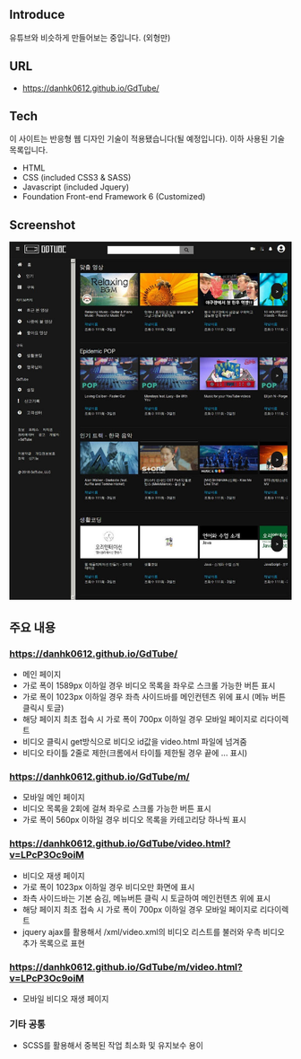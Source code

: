 ## Introduce

유튜브와 비슷하게 만들어보는 중입니다. (외형만)

## URL

- https://danhk0612.github.io/GdTube/

## Tech

이 사이트는 반응형 웹 디자인 기술이 적용됐습니다(될 예정입니다).
이하 사용된 기술 목록입니다.

- HTML
- CSS (included CSS3 & SASS)
- Javascript (included Jquery)
- Foundation Front-end Framework 6 (Customized)

## Screenshot

![스크린샷](https://github.com/danhk0612/GdTube/raw/master/img/sample1.jpg) 

## 주요 내용

### https://danhk0612.github.io/GdTube/

- 메인 페이지
- 가로 폭이 1589px 이하일 경우 비디오 목록을 좌우로 스크롤 가능한 버튼 표시
- 가로 폭이 1023px 이하일 경우 좌측 사이드바를 메인컨텐츠 위에 표시 (메뉴 버튼 클릭시 토글)
- 해당 페이지 최초 접속 시 가로 폭이 700px 이하일 경우 모바일 페이지로 리다이렉트
- 비디오 클릭시 get방식으로 비디오 id값을 video.html 파일에 넘겨줌
- 비디오 타이틀 2줄로 제한(크롬에서 타이틀 제한될 경우 끝에 ... 표시)

### https://danhk0612.github.io/GdTube/m/

- 모바일 메인 페이지
- 비디오 목록을 2회에 걸쳐 좌우로 스크롤 가능한 버튼 표시
- 가로 폭이 560px 이하일 경우 비디오 목록을 카테고리당 하나씩 표시

### https://danhk0612.github.io/GdTube/video.html?v=LPcP3Oc9oiM

- 비디오 재생 페이지
- 가로 폭이 1023px 이하일 경우 비디오만 화면에 표시
- 좌측 사이드바는 기본 숨김, 메뉴버튼 클릭 시 토글하여 메인컨텐츠 위에 표시
- 해당 페이지 최초 접속 시 가로 폭이 700px 이하일 경우 모바일 페이지로 리다이렉트
- jquery ajax를 활용해서 /xml/video.xml의 비디오 리스트를 불러와 우측 비디오 추가 목록으로 표현

### https://danhk0612.github.io/GdTube/m/video.html?v=LPcP3Oc9oiM

- 모바일 비디오 재생 페이지

### 기타 공통

- SCSS를 활용해서 중복된 작업 최소화 및 유지보수 용이
